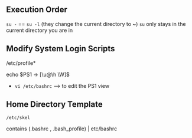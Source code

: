 ## Execution Order
`su -` == `su -l` (they change the current directory to ~)
`su` only stays in the current directory you are in

## Modify System Login Scripts

/etc/profile*

echo $PS1 -> [\u@\h \W]\$
- `vi /etc/bashrc`      --> to edit the PS1 view 


## Home Directory Template

`/etc/skel`

contains (.bashrc , .bash_profile)
					|
				etc/bashrc
				